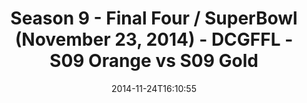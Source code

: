 ---
title: Season 9 - Final Four / SuperBowl (November 23, 2014) - DCGFFL - S09 Orange
  vs S09 Gold
teams-score:
- team: _teams/s09-orange.md
  score:
- team: _teams/s09-gold.md
  score: 24
mvp: Matt Caszatt (Orange), Miles Simpson (Gold)
game-ball: N/A
sportsperson: ''
season: 9
week:
date: '2014-11-24T16:10:55'
pageid: season-9-final-four-superbowl-4464-vs-4457
---
